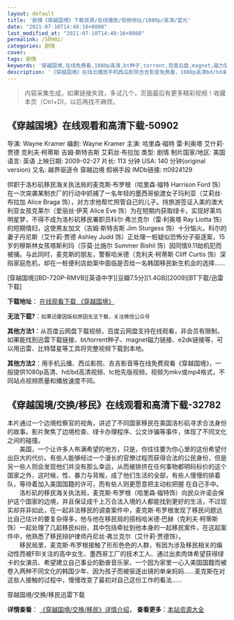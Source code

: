 ```yaml
---
layout: default
title: '剧情《穿越国境》下载资源/在线播放/视频地址/1080p/高清/蓝光'
date: "2021-07-10T14:40:16+0800"
last_modified_at: "2021-07-10T14:40:16+0800"
permalink: /50902/
categories: 剧情
cover:
tags: 剧情
keywords: '穿越国境,在线免费看,1080p高清,bt种子,torrent,百度云盘,magnet,磁力链,迅雷下载资源'
description: '《穿越国境》在线云播放手机西瓜影院吉吉影音免费看，1080p高清bd/hd未删减完整版和tc抢先枪版，mkv/mp4格式，附带bt/torrent种子、magnet/磁力链、百度云盘、网盘资源迅雷下载链接'
---
```


>内容采集生成，如果链接失效，多试几个，页面最后有更多精彩视频！收藏本页（Ctrl+D)，以后再找不麻烦。


## 《穿越国境》在线观看和高清下载-50902

导演: Wayne Kramer 编剧: Wayne Kramer 主演: 哈里森·福特 雷·利奥塔 艾什莉·贾德 克利夫·柯蒂斯 吉姆·斯特吉斯 艾莉丝·布拉加 类型: 剧情 制片国家/地区: 美国 语言: 英语 上映日期: 2009-02-27 片长: 113 分钟 USA: 140 分钟(original version) 又名: 越界驱逐令 穿越边境 假祸手段 IMDb链接: tt0924129

供职于洛杉矶移民海关执法局的麦克斯·布罗根（哈里森·福特 Harrison Ford 饰）在一次突袭某制衣厂的行动中抓捕了一名年轻的墨西哥偷渡女子玛利亚（艾莉丝·布拉加 Alice Braga 饰），对方求他帮忙照管自己的儿子。持旅游签证入美的澳大利亚女孩克莱尔（爱丽丝·伊芙 Alice Eve 饰）为在短期内获取绿卡，实现好莱坞明星梦，不得不成为洛杉矶移民署职员科尔·弗兰克尔（雷·利奥塔 Ray Liotta 饰）的短期情妇，这使男友加文（吉姆·斯特吉斯 Jim Sturgess 饰）十分恼火。科尔的妻子丹尼斯（艾什莉·贾德 Ashley Judd 饰）正处理一桩疑似恐怖分子驱逐案，15岁的穆斯林女孩塔斯利玛（莎莫·比施尔 Summer Bishil 饰）因同情9.11劫机犯而被捕。与此同时，麦克斯的朋友，警察哈米德（克利夫·柯蒂斯 Cliff Curtis 饰）深陷家庭危机，却在一桩便利店劫案中面临是否给一名韩国移民新生机会的选择……


[穿越国境][BD-720P-RMVB][英语中字][豆瓣7.5分][1.4GB][2009][BT下载/迅雷下载]

**下载地址**： [在线观看下载 《穿越国境》](https://www.btdx8.com/torrent/crossing_over_2009.html) 


**无法下载?**：`如果迅雷因版权原因无法下载，关注微信公众号 `

**其他方法1**：从百度云网盘下载视频，百度云网盘支持在线观看，非会员有限制，如果能找到迅雷下载链接、bt/torrent种子、magnet磁力链接、e2dk链接等，可以用迅雷、比特彗星等工具将完整视频下载到本地。

**其他方法2**：用手机云播、西瓜影院、吉吉影音等在线免费观看《穿越国境》，一般提供1080p高清、hd/bd高清视频、tc抢先版视频，视频为mkv或mp4格式，不同站点视频质量和播放速度不同。


## 《穿越国境/交换/移民》在线观看和高清下载-32782

本片通过一个边境检察官的视角，讲述了不同国家移民在美国洛杉矶寻求合法身份的故事。影片聚焦了边境检查、绿卡办理程序、公文诈骗等事件，体现了不同文化之间的碰撞。<br />　　美国，一个让许多人布满希望的地方，只是，你往往要为你心里的这份希望付出巨大的代价。有些人能够经过一个漫长的官僚过程而获得合法的公民身份，但是另一些人则会发现他们并没有那么幸运，从而被排挤在任何事物都明码标价的这个国家之外，这时候，性、暴力与背叛，成了他们生活的全部，有些人慢慢的排着队，等待着加入美国国籍的许可，而有些人则更愿意把主动权把握 在自己手中。<br />　　洛杉矶的移民海关执法局，麦克斯·布罗根（哈里森&middot;福特饰）向民众许诺会保护这个国家的边境，并且保证成千上万合法入境的人都能找到更好的生活，不过现实却并非如此，在一起非法移民的调查案件中，麦克斯&middot;布罗根发现了移民问题远比自己估计的要复杂得多，他与他在移民局的搭档哈米德·巴赫（克利夫·柯蒂斯饰）一起处理了几起移民纠纷，其中包括牵扯到他本身的一起移民案件，在这起案件中，他熟悉了移民辩护律师丹尼丝·弗兰克尔（艾什莉&middot;贾德饰）。<br />　　移民局里，麦克斯&middot;布罗根接触了形形色色的人群，有因为涉及移民相关的煽动性而被FBI关注的高中女生、墨西哥工厂的技术工人、通过出卖肉体希望获得绿卡的女演员、希望建立自己事业的勤奋音乐家、一个因为家里一心入美国国籍而被卷入两种不同文化的韩国少年、因为孩子而被驱逐出镜的单亲妈妈……麦克斯在对这些人接触的过程中，慢慢改变了最初对自己这份工作的看法&hellip;…


穿越国境/交换/移民迅雷下载

**详情查看**： [《穿越国境/交换/移民》详情介绍](/movie/32782/)， **查看更多**：[本站资源大全](/movie/t/all/)

